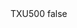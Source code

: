 <?xml version="1.0" encoding="UTF-8"?>
<CustomMetadata xmlns="http://soap.sforce.com/2006/04/metadata">
    <label>TXU500</label>
    <protected>false</protected>
</CustomMetadata>
